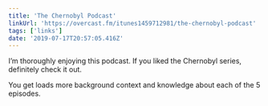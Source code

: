 ```yaml
---
title: 'The Chernobyl Podcast'
linkUrl: 'https://overcast.fm/itunes1459712981/the-chernobyl-podcast'
tags: ['links'] 
date: '2019-07-17T20:57:05.416Z'
---
```

I’m thoroughly enjoying this podcast. If you liked the Chernobyl series, definitely check it out.

You get loads more background context and knowledge about each of the 5 episodes. 